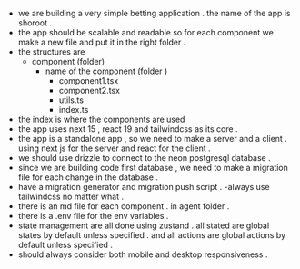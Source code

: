 - we are building a very simple betting application . the name of the app is shoroot .
- the app should be scalable and readable so for each component we make a new file and put it in the right folder .
- the structures are
  - component (folder)
    - name of the component (folder )
      - component1.tsx
      - component2.tsx
      - utils.ts
      - index.ts
- the index is where the components are used
- the app uses next 15 , react 19 and tailwindcss as its core .
- the app is a standalone app , so we need to make a server and a client . using next js for the server and react for the client .
- we should use drizzle to connect to the neon postgresql database .
- since we are building code first database , we need to make a migration file for each change in the database .
- have a migration generator and migration push script .
  -always use tailwindcss no matter what .
- there is an md file for each component . in agent folder .
- there is a .env file for the env variables .
- state management are all done using zustand . all stated are global states by default unless specified . and all actions are global actions by default unless specified .
- should always consider both mobile and desktop responsiveness .
